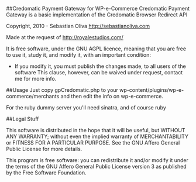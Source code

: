 ##Credomatic Payment Gateway for WP-e-Commerce
Credomatic Payment Gateway is a basic implementation of the Credomatic Browser Redirect API

Copyright, 2010 - Sebastian Oliva
http://sebastianoliva.com

Made at the request of http://royalestudios.com/


It is free software, under the GNU AGPL licence, meaning that you are free to use it, study it, and modify it, with an important condition:
* If you modify it, you must publish the changes made, to all users of the software
This clause, however, can be waived under request, contact me for more info.

##Usage
Just copy gpCredomatic.php to your wp-content/plugins/wp-e-commerce/merchants and then edit the info on wp-e-commerce.

For the ruby dummy server you'll need sinatra, and of course ruby

##Legal Stuff

This software is distributed in the hope that it will be useful,
but WITHOUT ANY WARRANTY; without even the implied warranty of
MERCHANTABILITY or FITNESS FOR A PARTICULAR PURPOSE.  See the
GNU Affero General Public License for more details.

This program is free software: you can redistribute it and/or modify
it under the terms of the GNU Affero General Public License version 3
as published by the Free Software Foundation.

